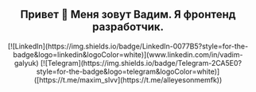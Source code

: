<div class="header" align="center">
  <h2> Привет 👋 Меня зовут Вадим. Я фронтенд разработчик.</h2>
  [![LinkedIn](https://img.shields.io/badge/LinkedIn-0077B5?style=for-the-badge&logo=linkedin&logoColor=white)](www.linkedin.com/in/vadim-galyuk)
  [![Telegram](https://img.shields.io/badge/Telegram-2CA5E0?style=for-the-badge&logo=telegram&logoColor=white)]([https://t.me/maxim_slvv](https://t.me/alleyesonmemfk))
</div>

<!-- ### 👋 -->
<!-- 
![](http://github-profile-summary-cards.vercel.app/api/cards/profile-details?username=alleyesonmemfk&theme=apprentice)

[![LeetCode user alleyesonmemfk](https://img.shields.io/badge/dynamic/json?style=for-the-badge&labelColor=black&color=%23ffa116&label=Solved&query=solvedOverTotal&url=https%3A%2F%2Fleetcode-badge.vercel.app%2Fapi%2Fusers%2Falleyesonmemfk&logo=leetcode&logoColor=yellow)](https://leetcode.com/alleyesonmemfk/) -->

<!--
**alleyesonmemfk/alleyesonmemfk** is a ✨ _special_ ✨ repository because its `README.md` (this file) appears on your GitHub profile.

Here are some ideas to get you started:

- 🔭 I’m currently working on ...
- 🌱 I’m currently learning ...
- 👯 I’m looking to collaborate on ...
- 🤔 I’m looking for help with ...
- 💬 Ask me about ...
- 📫 How to reach me: ...
- 😄 Pronouns: ...
- ⚡ Fun fact: ...
-->
